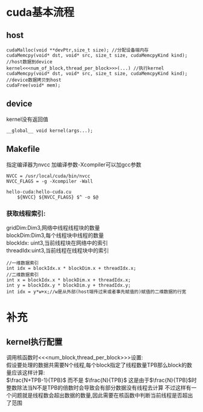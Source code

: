 #  cuda基本流程
## host
```
cudaMalloc(void **devPtr,size_t size); //分配设备端内存
cudaMemcpy(void* dst, void* src, size_t size, cudaMemcpyKind kind); //host数据到device
kernel<<<num_of_block,thread_per_block>>>(...) //执行kernel
cudaMemcpy(void* dst, void* src, size_t size, cudaMemcpyKind kind); //device数据拷贝到host
cudaFree(void* mem);
```
## device
kernel没有返回值
```
__global__ void kernel(args...);

```
## Makefile
指定编译器为nvcc
加编译参数-Xcompiler可以加gcc参数
```
NVCC = /usr/local/cuda/bin/nvcc
NVCC_FLAGS = -g -Xcompiler -Wall 

hello-cuda:hello-cuda.cu
	${NVCC} ${NVCC_FLAGS} $^ -o $@
```
### 获取线程索引:
gridDim:Dim3,网络中线程线程块的数量<br>
blockDim:Dim3,每个线程块中线程的数量<br>
blockIdx: uint3,当前线程块在网络中的索引<br>
threadIdx:uint3,当前线程在线程块中的索引<br>

```
//一维数据索引
int idx = blockIdx.x * blockDim.x + threadIdx.x;
//二维数据索引
int x = blockIdx.x * blockDim.x + threadIdx.x;
int y = blockIdx.y * blockDim.y + threadIdx.y;
int idx = y*w+x;//w是从外部(host端传过来或者事先赋值的)赋值的二维数据的行宽
```

# 补充
## kernel执行配置
调用核函数时<<<num_block,thread_per_block>>>设置:<br>
假设要处理的数据共需要N个线程,每个block指定了线程数量TPB那么block的数量应该这样计算:<br>
$\frac{N+TPB-1}{TPB}$ 而不是 $\frac{N}{TPB}$ 
这是由于$\frac{N}{TPB}$时整数除法当N不是TPB的倍数时会导致会有部分数据没有线程去计算
不过这样有一个问题就是线程数会超出数据的数量,因此需要在核函数中判断当前线程是否超出了范围



